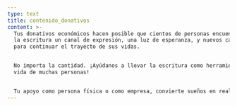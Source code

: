 ```yaml
---
type: text
title: contenido_donativos
content: >-
  Tus donativos económicos hacen posible que cientos de personas encuentren en
  la escritura un canal de expresión, una luz de esperanza, y nuevos caminos
  para continuar el trayecto de sus vidas.


  No importa la cantidad. ¡Ayúdanos a llevar la escritura como herramienta a la
  vida de muchas personas!


  Tu apoyo como persona física o como empresa, convierte sueños en realidades.
---
```


